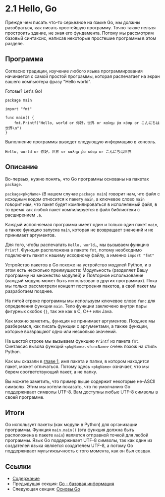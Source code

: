 # 2.1 Hello, Go

Прежде чем писать что-то серьезное на языке Go, мы должны разобраться, как писать простейшую программу. Точно также нельзя простроить здание, не зная его фундамента. Потому мы рассмотрим базовый синтаксис, написав некоторые простешие программы в этом разделе.

## Программа

Согласно традиции, изучение любого языка программирования начинается с самой простой программы, которая распечатает на экран вашего компьютера фразу "Hello world".

Готовы? Let's Go!

	package main
	
	import "fmt"
	
	func main() {
		fmt.Printf("Hello, world or 你好，世界 or καλημ ́ρα κóσμ or こんにちは世界\n")
	}
	
Выполнение программы выведет следующую информацию в консоль.

	Hello, world or 你好，世界 or καλημ ́ρα κóσμ or こんにちは世界
	
## Описание

Во-первых, нужно понять, что Go программы основаны на пакетах `package`.

`package<pkgName>` (В нашем случае `package main`) говорит нам, что файл с исходным кодом относится к пакету `main`, а ключевое слово `main` говорит нам, что пакет будет компилироваться в исполняемый файл, в то время как любой пакет компилируется в файл библиотеки с расширением `.a`.

Каждый исполняемая программа имеет один и только один пакет `main`, а также функцию запуска `main`, которая не возвращает значений и не принимает аргументов.

Для того, чтобы распечатать `Hello, world…`, мы вызываем функцию `Printf`. Функция расположена в пакете `fmt`, потому необходимо подключить пакет к нашему исходному файлу, а именно `import "fmt"`

Устройство пакетов в Go похоже на устройство модулей Python, и в этом есть несколько преимуществ: Модульность (разделяет Вашу программу на множество модулей) и Повторное использование (каждый модуль может быть использован в других программах). Пока мы только рассмотрели концепт построения пакетов, а свой пакет мы разработаем позднее.

На пятой строке программы мы используем ключевое слово `func` для определения функции `main`. Тело функции заключено внутри пары фигурных скобок `{}`, так же как в C, C++ или Java.

Как можно заметить, функция не принимает аргументов. Позднее мы разберемся, как писать функции с аргументами, а также функции, которые возвращают одно или несколько значений.

На шестой строке мы вызываем функцию `Printf` из пакета `fmt`. Синтаксис вызова функций `<pkgName>.<funcName>` очень похож на стиль Python.

Как мы сказали в [главе 1](01.2.md), имя пакета и папки, в котором находится пакет, может отличаться. Потому здесь `<pkgName>` означает, что мы берем соответствующий пакет, а не папку.

Вы можете заметить, что пример выше содержит некоторые не-ASCII символы. Этим мы хотели показать, что по умолчанию Go поддерживает символы UTF-8. Вам доступны любые UTF-8 символы в своей программе. 

## Итоги

Go использует пакеты (как модули в Python) для организации программы. Функция `main.main()` (эта функция должна быть расположена в пакете `main`) является отправной точкой для любой программы. Язык Go поддерживает UTF-8 символы, так как один из создателей языка является создателем UTF-8, а потому Go поддерживает мультиязычность с того момента, как он был создан.

## Ссылки

- [Содержание](preface.md)
- Предыдущая секция: [Go - базовая информация](02.0.md)
- Следующая секция: [Основы Go](02.2.md)
